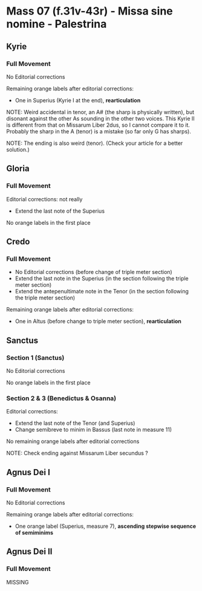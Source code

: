 # Mass 07 (f.31v-43r) - Missa sine nomine - Palestrina



## Kyrie
### Full Movement

No Editorial corrections

Remaining orange labels after editorial corrections:
- One in Superius (Kyrie I at the end), **rearticulation**

NOTE: Weird accidental in tenor, an A# (the sharp is physically written), but disonant against the other As sounding in the other two voices. This Kyrie II is different from that on Missarum Liber 2dus, so I cannot compare it to it. Probably the sharp in the A (tenor) is a mistake (so far only G has sharps).

NOTE: The ending is also weird (tenor). (Check your article for a better solution.)


## Gloria
### Full Movement

Editorial corrections: not really
- Extend the last note of the Superius

No orange labels in the first place



## Credo
### Full Movement

- No Editorial corrections (before change of triple meter section)
- Extend the last note in the Superius (in the section following the triple meter section)
- Extend the antepenultimate note in the Tenor (in the section following the triple meter section)

Remaining orange labels after editorial corrections:
- One in Altus (before change to triple meter section), **rearticulation**



## Sanctus
### Section 1 (Sanctus)

No Editorial corrections

No orange labels in the first place


### Section 2 & 3 (Benedictus & Osanna)

Editorial corrections:
- Extend the last note of the Tenor (and Superius)
- Change semibreve to minim in Bassus (last note in measure 11)

No remaining orange labels after editorial corrections

NOTE: Check ending against Missarum Liber secundus ?


## Agnus Dei I
### Full Movement

No Editorial corrections

Remaining orange labels after editorial corrections:
- One orange label (Superius, measure 7), **ascending stepwise sequence of semiminims**


## Agnus Dei II
### Full Movement

MISSING